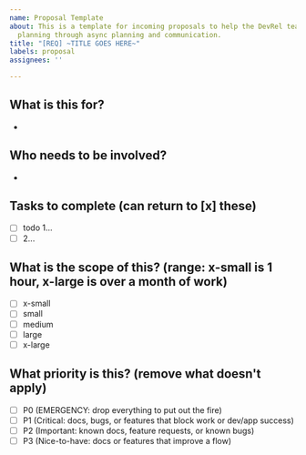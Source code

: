 ```yaml
---
name: Proposal Template
about: This is a template for incoming proposals to help the DevRel team manage sprint
  planning through async planning and communication.
title: "[REQ] ~TITLE GOES HERE~"
labels: proposal
assignees: ''

---
```


## What is this for? 
- 

## Who needs to be involved?
-

## Tasks to complete (can return to [x] these)
- [ ] todo 1... 
- [ ] 2...

## What is the scope of this? (range: x-small is 1 hour, x-large is over a month of work)
- [ ] x-small
- [ ] small
- [ ] medium
- [ ] large
- [ ] x-large

## What priority is this? (remove what doesn't apply)
- [ ] P0 (EMERGENCY: drop everything to put out the fire)
- [ ] P1 (Critical: docs, bugs, or features that block work or dev/app success)
- [ ] P2 (Important: known docs, feature requests, or known bugs)
- [ ] P3 (Nice-to-have: docs or features that improve a flow)
